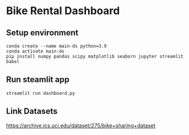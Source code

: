 # Bike Rental Dashboard 

## Setup environment
```
conda create --name main-ds python=3.9
conda activate main-ds
pip install numpy pandas scipy matplotlib seaborn jupyter streamlit babel
```

## Run steamlit app
```
streamlit run dashboard.py
```

## Link Datasets
https://archive.ics.uci.edu/dataset/275/bike+sharing+dataset
